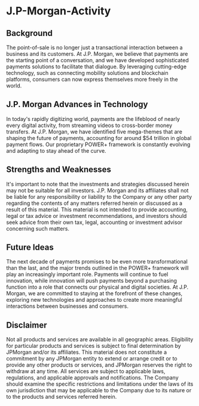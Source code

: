 # J.P-Morgan-Activity
## Background
The point-of-sale is no longer just a transactional interaction between a business and its customers. At J.P. Morgan, we believe that payments are the starting point of a conversation, and we have developed sophisticated payments solutions to facilitate that dialogue. By leveraging cutting-edge technology, such as connecting mobility solutions and blockchain platforms, consumers can now express themselves more freely in the world.

## J.P. Morgan Advances in Technology
In today's rapidly digitizing world, payments are the lifeblood of nearly every digital activity, from streaming videos to cross-border money transfers. At J.P. Morgan, we have identified five mega-themes that are shaping the future of payments, accounting for around $54 trillion in global payment flows. Our proprietary POWER+ framework is constantly evolving and adapting to stay ahead of the curve.

## Strengths and Weaknesses
It's important to note that the investments and strategies discussed herein may not be suitable for all investors. J.P. Morgan and its affiliates shall not be liable for any responsibility or liability to the Company or any other party regarding the contents of any matters referred herein or discussed as a result of this material. This material is not intended to provide accounting, legal or tax advice or investment recommendations, and investors should seek advice from their own tax, legal, accounting or investment advisor concerning such matters.

## Future Ideas
The next decade of payments promises to be even more transformational than the last, and the major trends outlined in the POWER+ framework will play an increasingly important role. Payments will continue to fuel innovation, while innovation will push payments beyond a purchasing function into a role that connects our physical and digital societies. At J.P. Morgan, we are committed to staying at the forefront of these changes, exploring new technologies and approaches to create more meaningful interactions between businesses and consumers.

## Disclaimer
Not all products and services are available in all geographic areas. Eligibility for particular products and services is subject to final determination by JPMorgan and/or its affiliates. This material does not constitute a commitment by any JPMorgan entity to extend or arrange credit or to provide any other products or services, and JPMorgan reserves the right to withdraw at any time. All services are subject to applicable laws, regulations, and applicable approvals and notifications. The Company should examine the specific restrictions and limitations under the laws of its own jurisdiction that may be applicable to the Company due to its nature or to the products and services referred herein.
